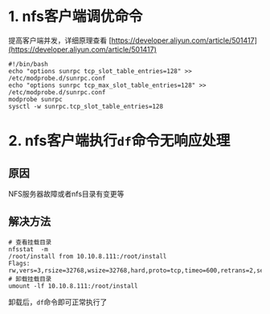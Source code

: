 # 1. nfs客户端调优命令
提高客户端并发，详细原理查看 [https://developer.aliyun.com/article/501417](https://developer.aliyun.com/article/501417)
```shell
#!/bin/bash
echo "options sunrpc tcp_slot_table_entries=128" >> /etc/modprobe.d/sunrpc.conf
echo "options sunrpc tcp_max_slot_table_entries=128" >>  /etc/modprobe.d/sunrpc.conf
modprobe sunrpc
sysctl -w sunrpc.tcp_slot_table_entries=128
```

# 2. nfs客户端执行`df`命令无响应处理
##  原因
NFS服务器故障或者nfs目录有变更等
## 解决方法
```shell
# 查看挂载目录
nfsstat  -m
/root/install from 10.10.8.111:/root/install
Flags: rw,vers=3,rsize=32768,wsize=32768,hard,proto=tcp,timeo=600,retrans=2,sec=sys,addr=10.10.8.111
# 卸载挂载目录
umount -lf 10.10.8.111:/root/install
```
卸载后，`df`命令即可正常执行了
